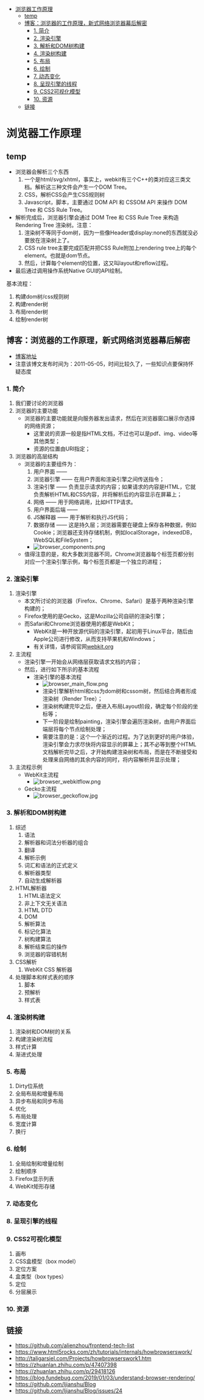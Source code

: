 <!-- TOC -->

- [浏览器工作原理](#浏览器工作原理)
    - [temp](#temp)
    - [博客：浏览器的工作原理，新式网络浏览器幕后解密](#博客浏览器的工作原理新式网络浏览器幕后解密)
        - [1. 简介](#1-简介)
        - [2. 渲染引擎](#2-渲染引擎)
        - [3. 解析和DOM树构建](#3-解析和dom树构建)
        - [4. 渲染树构建](#4-渲染树构建)
        - [5. 布局](#5-布局)
        - [6. 绘制](#6-绘制)
        - [7. 动态变化](#7-动态变化)
        - [8. 呈现引擎的线程](#8-呈现引擎的线程)
        - [9. CSS2可视化模型](#9-css2可视化模型)
        - [10. 资源](#10-资源)
    - [链接](#链接)

<!-- /TOC -->

# 浏览器工作原理

## temp

- 浏览器会解析三个东西
    1. 一个是html/svg/xhtml，事实上，webkit有三个C++的类对应这三类文档。解析这三种文件会产生一个DOM Tree。
    2. CSS，解析CSS会产生CSS规则树
    3. Javascript，脚本，主要通过 DOM API 和 CSSOM API 来操作 DOM Tree 和 CSS Rule Tree。
- 解析完成后，浏览器引擎会通过 DOM Tree 和 CSS Rule Tree 来构造 Rendering Tree 渲染树。注意：
    1. 渲染树不等同于dom树，因为一些像Header或display:none的东西就没必要放在渲染树上了。
    2. CSS rule tree主要完成匹配并把CSS Rule附加上rendering tree上的每个element。也就是dom节点。
    3. 然后，计算每个element的位置，这又叫layout和reflow过程。
- 最后通过调用操作系统Native GUI的API绘制。 

基本流程：
1. 构建dom树/css规则树
2. 构建render树
3. 布局render树 
4. 绘制render树

## 博客：浏览器的工作原理，新式网络浏览器幕后解密

- [博客地址](https://www.html5rocks.com/zh/tutorials/internals/howbrowserswork/#The_browsers_we_will_talk_about)
- 注意该博文发布时间为：2011-05-05，时间比较久了，一些知识点要保持怀疑态度

### 1. 简介

1. 我们要讨论的浏览器
2. 浏览器的主要功能
    - 浏览器的主要功能就是向服务器发出请求，然后在浏览器窗口展示你选择的网络资源；
        - 这里说的资源一般是指HTML文档，不过也可以是pdf、img、video等其他类型；
        - 资源的位置由URI指定；
3. 浏览器的高层结构
    - 浏览器的主要组件为：
        1. 用户界面 —— 
        2. 浏览器引擎 —— 在用户界面和渲染引擎之间传送指令；
        3. 渲染引擎 —— 负责显示请求的内容；如果请求的内容是HTML，它就负责解析HTML和CSS内容，并将解析后的内容显示在屏幕上；
        4. 网络 —— 用于网络调用，比如HTTP请求。 
        5. 用户界面后端 —— 
        6. JS解释器 —— 用于解析和执行JS代码；
        7. 数据存储 —— 这是持久层；浏览器需要在硬盘上保存各种数据，例如Cookie；浏览器还支持存储机制，例如localStorage，indexedDB，WebSQL和FileSystem；
        - ![browser_components.png](../../../../assets/browser_components.png)
    - 值得注意的是，和大多数浏览器不同，Chrome浏览器每个标签页都分别对应一个渲染引擎示例，每个标签页都是一个独立的进程；

### 2. 渲染引擎

1. 渲染引擎
    - 本文所讨论的浏览器（Firefox、Chrome、Safari）是基于两种渲染引擎构建的；
    - Firefox使用的是Gecko，这是Mozilla公司自研的渲染引擎；
    - 而Safari和Chrome浏览器使用的都是WebKit；
        - WebKit是一种开放源代码的渲染引擎，起初用于Linux平台，随后由Apple公司进行修改，从而支持苹果机和Windows；
        - 有关详情，请参阅官网[webkit.org](https://webkit.org/)
2. 主流程
    - 渲染引擎一开始会从网络层获取请求文档的内容；
    - 然后，进行如下所示的基本流程
        - 渲染引擎的基本流程
            - ![browser_main_flow.png](../../../../assets/browser_main_flow.png)
            - 渲染引擎解析html和css为dom树和cssom树，然后结合两者形成渲染树（Render Tree）；
            - 渲染树构建完毕之后，便进入布局Layout阶段，确定每个阶段的坐标等；
            - 下一阶段是绘制painting，渲染引擎会遍历渲染树，由用户界面后端层将每个节点绘制处理；
            - 需要注意的是：这个一个渐近的过程。为了达到更好的用户体验，渲染引擎会力求尽快将内容显示的屏幕上；其不必等到整个HTML文档解析完毕之后，才开始构建渲染树和布局，而是在不断接受和处理来自网络的其余内容的同时，将内容解析并显示处理；
3. 主流程示例
    - WebKit主流程
        - ![browser_webkitflow.png](../../../../assets/browser_webkitflow.png)
    - Gecko主流程
        - ![browser_geckoflow.jpg](../../../../assets/browser_geckoflow.jpg)

### 3. 解析和DOM树构建

1. 综述
    1. 语法
    2. 解析器和词法分析器的组合
    3. 翻译
    4. 解析示例
    5. 词汇和语法的正式定义
    6. 解析器类型
    7. 自动生成解析器
2. HTML解析器
    1. HTML语法定义
    2. 非上下文无关语法
    3. HTML DTD
    4. DOM
    5. 解析算法
    6. 标记化算法
    7. 树构建算法
    8. 解析结束后的操作
    9. 浏览器的容错机制
3. CSS解析
    1. WebKit CSS 解析器
4. 处理脚本和样式表的顺序
    1. 脚本
    2. 预解析
    3. 样式表

### 4. 渲染树构建

1. 渲染树和DOM树的关系
2. 构建渲染树流程
3. 样式计算
4. 渐进式处理

### 5. 布局

1. Dirty位系统
2. 全局布局和增量布局
3. 异步布局和同步布局
4. 优化
5. 布局处理
6. 宽度计算
7. 换行

### 6. 绘制

1. 全局绘制和增量绘制
2. 绘制顺序
3. Firefox显示列表
4. WebKit矩形存储

### 7. 动态变化
### 8. 呈现引擎的线程
### 9. CSS2可视化模型

1. 画布
2. CSS盒模型（box model）
3. 定位方案
4. 盒类型（box types）
5. 定位
6. 分层展示

### 10. 资源



## 链接

- https://github.com/alienzhou/frontend-tech-list
- https://www.html5rocks.com/zh/tutorials/internals/howbrowserswork/
- http://taligarsiel.com/Projects/howbrowserswork1.htm
- https://zhuanlan.zhihu.com/p/47407398
- https://zhuanlan.zhihu.com/p/29418126
- https://blog.fundebug.com/2019/01/03/understand-browser-rendering/
- https://github.com/ljianshu/Blog
- https://github.com/ljianshu/Blog/issues/24